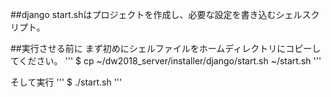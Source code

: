 ##django
start.shはプロジェクトを作成し、必要な設定を書き込むシェルスクリプト。

##実行させる前に
まず初めにシェルファイルをホームディレクトリにコピーしてください。
'''
 $ cp ~/dw2018_server/installer/django/start.sh ~/start.sh
'''

そして実行
'''
 $ ./start.sh
'''
